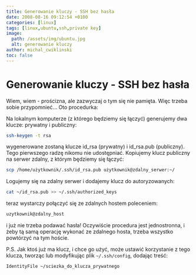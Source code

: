 ```yaml
---
title: Generowanie kluczy - SSH bez hasła
date: 2008-08-16 09:12:54 +0100
categories: [linux]
tags: [linux,ubuntu,ssh,private key]
image:
  path: /assets/img/ubuntu.jpg
  alt: generowanie kluczy
author: michal_cwiklinski
toc: false
---
```


# Generowanie kluczy - SSH bez hasła

Wiem, wiem - prościzna, ale zazwyczaj o tym się nie pamięta. Więc trzeba sobie przypomnieć... Oto procedurka:

Na lokalnym komputerze (z którego będziemy się łączyć) generujemy dwa klucze: prywatny i publiczny:
```bash
ssh-keygen -t rsa
```
wygenerowane zostaną klucze id_rsa (prywatny) i id_rsa.pub (publiczny). Tego pierwszego radzę nikomu nie udostępniać.
 Kopiujemy klucz publiczny na serwer zdalny, z którym będziemy się łączyć:
```bash
scp /home/użytkownik/.ssh/id_rsa.pub użytkownik@zdalny_serwer:~/
```
Logujemy się na zdalny serwer i dodajemy klucz do autoryzowanych:
```bash
cat ~/id_rsa.pub >> ~/.ssh/authorized_keys
```
teraz wystarczy połączyć się ze zdalnych hostem poleceniem:
```bash
uzytkownik@zdalny_host
```
i już nie trzeba podawać hasła!
Oczywiście procedura jest jednostronna, i żeby tą samą operację wykonać ze zdalnego hosta, trzeba wszystko powtórzyć na tym hoście. 

P.S. Jak ktoś już ma klucz, i chce go użyć, może ustawić korzystanie z tego klucza, tworząc lub modyfikując plik `~/.ssh/config`, dodając treść:
```bash
IdentityFile ~/sciezka_do_klucza_prywatnego
```